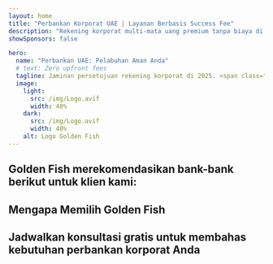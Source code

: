 ```yaml
---
layout: home
title: "Perbankan Korporat UAE | Layanan Berbasis Success Fee"
description: "Rekening korporat multi-mata uang premium tanpa biaya di muka - bayar hanya setelah persetujuan. Manajemen aplikasi lengkap dengan tingkat keberhasilan 96%. Pembukaan rekening dijamin."
showSponsors: false

hero:
  name: "Perbankan UAE: Pelabuhan Aman Anda"
  # text: Zero upfront fees
  tagline: Jaminan persetujuan rekening korporat di 2025. <span class="hl">Tanpa biaya di muka</span> - bayar hanya setelah persetujuan. Tingkat keberhasilan 96%.
  image:
    light:
      src: /img/Logo.avif
      width: 40%
    dark:
      src: /img/Logo.avif
      width: 40%
    alt: Logo Golden Fish
---
```


<FeatureCards :features="[
  {
    title: 'Jaminan Persetujuan Rekening',
    bullet: '✓',
    items: [
      'Jaminan dua bulan untuk persetujuan rekening pertama',
      'Jaminan tiga bulan untuk rekening kedua',
      'Penyusunan rencana bisnis berkualitas',
      'Dukungan due diligence komprehensif',
      'Strategi komunikasi langsung dengan bank',
      'Pengaturan paket perbankan lengkap'
    ],
    linkText: 'Learn more',
    link: '../../corporate-banking-services/guaranteed-account-approvals',
    icon: {
      light: '/video/iStock-2186765808.mp4',
      dark: '/video/iStock-2166377244.mp4',
      alt: 'Persyaratan Perbankan',
    }
  },
]" />

<FeatureCards :features="[
  {
    title: 'Rekening bank UAE untuk bisnis berisiko tinggi',
    items: [
      'Panduan ahli tentang enhanced due diligence (EDD)',
      'Pemantauan transaksi dan manajemen risiko',
      'Pengaturan kebijakan dan prosedur kepatuhan',
      'Manajemen hubungan bank',
      'Pembaruan dan audit kepatuhan rutin',
      'Perencanaan kontingensi untuk keamanan rekening'
    ],
    linkText: 'Learn more',
    link: '../../corporate-banking-services/UAE-Bank-Accounts-for-High-Risk-Business',
    icon: {
      light: '/img/iStock-1333000394.avif',
      dark: '/img/iStock-584576538.avif',
      alt: 'Layanan Perbankan',
    }
  },
  {
    title: 'Tetap patuh: Lindungi bisnis UAE Anda',
    items: [
      'Audit kepatuhan rutin untuk mengidentifikasi potensi risiko',
      'Layanan PRO end-to-end untuk persetujuan pemerintah',
      'Manajemen pembaruan lisensi dan peringatan',
      'Konsultasi perbankan dan pemeliharaan rekening',
      'Dukungan kepatuhan VAT dan ESR',
      'Visa karyawan dan kepatuhan hukum ketenagakerjaan',
      'Lokakarya pelatihan tentang pembaruan regulasi'
    ],
    linkText: 'Learn more',
    link: '../../company-registration/Protect-Your-Business',
    icon: {
      light: '/img/iStock-1382278859.jpg',
      dark: '/img/iStock-1867623684.jpg',
      alt: 'Layanan Perbankan',
    }
  },
  {
    title: 'Manfaat Perbankan Korporat UAE',
    items: [
      'Sistem perbankan kuat dengan peringkat Moody\'s **Aa2**',
      '**Nilai tukar USD tetap sejak 1980**',
      'Tidak ada pembatasan pergerakan modal',
      'Cadangan devisa lebih dari US$184 miliar',
      'Stabilitas politik dan ekonomi',
      'Sistem perbankan yang didukung pemerintah',
      'Perbankan digital kelas dunia'
    ],
    linkText: 'Learn more',
    link: '../../company-registration/banking',
    icon: {
      light: '/img/iStock-1032707788.jpg',
      dark: '/img/iStock-1152367067.avif',
      alt: 'Proses Perbankan',
    }
  }
]" />

## Golden Fish merekomendasikan bank-bank berikut untuk klien kami:

<!--@include: /../../include/recommended-banks.md-->

## Mengapa Memilih Golden Fish

<BenefitsList :features="[
  {
    icon: '🏢',
    title: 'Keahlian Lokal UAE',
    text: 'Spesialis berdedikasi di Dubai memberikan panduan ahli di setiap tahap proses.'
  },
  {
    icon: '📊',
    title: 'Tingkat Keberhasilan Terbukti',
    text: 'Tingkat persetujuan lebih dari 90% dengan ratusan visa, rekening bank, dan pendaftaran perusahaan yang diproses melalui layanan premium kami.'
  },
  {
    icon: '💸',
    title: '**Biaya Berbasis Keberhasilan**',
    text: '[Bayar hanya setelah persetujuan](/uae-business/benefits/success-based-fees). Transparansi penuh tanpa biaya tersembunyi.'
  },
]" />

## Jadwalkan konsultasi gratis untuk membahas kebutuhan perbankan korporat Anda

<ContactFormModalNav buttonText="Dapatkan konsultasi gratis" formStyle="display: block; margin: 3rem auto;"/>